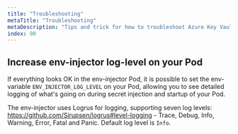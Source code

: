 ```yaml
---
title: "Troubleshooting"
metaTitle: "Troubleshooting"
metaDescription: "Tips and trick for how to troubleshoot Azure Key Vault to Kubernetes."
index: 90
---
```


## Increase env-injector log-level on your Pod

If everything looks OK in the env-injector Pod, it is possible to set the env-variable `ENV_INJECTOR_LOG_LEVEL` on your Pod, allowing you to see detailed logging of what's going on during secret injection and startup of your Pod. 

The env-injector uses Logrus for logging, supporting seven log levels: https://github.com/Sirupsen/logrus#level-logging - Trace, Debug, Info, Warning, Error, Fatal and Panic. Default log level is `Info`.